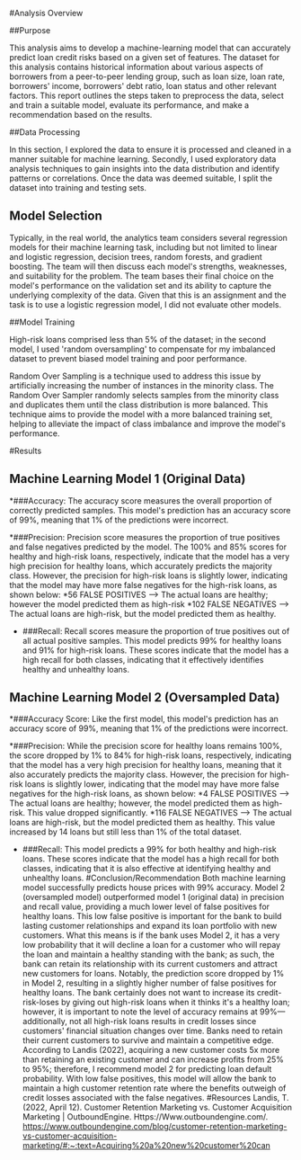 #Analysis Overview

##Purpose 

This analysis aims to develop a machine-learning model that can accurately predict loan credit risks based on a given set of features. The dataset for this analysis contains historical information about various aspects of borrowers from a peer-to-peer lending group, such as loan size, loan rate, borrowers' income, borrowers' debt ratio, loan status and other relevant factors. This report outlines the steps taken to preprocess the data, select and train a suitable model, evaluate its performance, and make a recommendation based on the results.

##Data Processing

In this section, I explored the data to ensure it is processed and cleaned in a manner suitable for machine learning. Secondly, I used exploratory data analysis techniques to gain insights into the data distribution and identify patterns or correlations. Once the data was deemed suitable, I split the dataset into training and testing sets. 

## Model Selection

Typically, in the real world, the analytics team considers several regression models for their machine learning task, including but not limited to linear and logistic regression, decision trees, random forests, and gradient boosting. The team will then discuss each model's strengths, weaknesses, and suitability for the problem. The team bases their final choice on the model's performance on the validation set and its ability to capture the underlying complexity of the data. Given that this is an assignment and the task is to use a logistic regression model, I did not evaluate other models.

##Model Training 

High-risk loans comprised less than 5% of the dataset; in the second model, I used 'random oversampling' to compensate for my imbalanced dataset to prevent biased model training and poor performance. 

Random Over Sampling is a technique used to address this issue by artificially increasing the number of instances in the minority class. The Random Over Sampler randomly selects samples from the minority class and duplicates them until the class distribution is more balanced. This technique aims to provide the model with a more balanced training set, helping to alleviate the impact of class imbalance and improve the model's performance.

#Results 

## Machine Learning Model 1 (Original Data)

*###Accuracy: The accuracy score measures the overall proportion of correctly predicted samples. This model's prediction has an accuracy score of 99%, meaning that 1% of the predictions were incorrect. 

*###Precision: Precision score measures the proportion of true positives and false negatives predicted by the model. The 100% and 85% scores for healthy and high-risk loans, respectively, indicate that the model has a very high precision for healthy loans, which accurately predicts the majority class. However, the precision for high-risk loans is slightly lower, indicating that the model may have more false negatives for the high-risk loans, as shown below:
*56 FALSE POSITIVES --> The actual loans are healthy; however the model predicted them as high-risk
*102 FALSE NEGATIVES --> The actual loans are high-risk, but the model predicted them as healthy.
* ###Recall: Recall scores measure the proportion of true positives out of all actual positive samples. This model predicts 99% for healthy loans and 91% for high-risk loans. These scores indicate that the model has a high recall for both classes, indicating that it effectively identifies healthy and unhealthy loans.
## Machine Learning Model 2 (Oversampled Data)

*###Accuracy Score: Like the first model, this model's prediction has an accuracy score of 99%, meaning that 1% of the predictions were incorrect. 

*###Precision:  While the precision score for healthy loans remains 100%, the score dropped by 1% to 84% for high-risk loans, respectively, indicating that the model has a very high precision for healthy loans, meaning that it also accurately predicts the majority class. However, the precision for high-risk loans is slightly lower, indicating that the model may have more false negatives for the high-risk loans, as shown below:
*4 FALSE POSITIVES --> The actual loans are healthy; however, the model predicted them as high-risk. This value dropped significantly. 
*116 FALSE NEGATIVES --> The actual loans are high-risk, but the model predicted them as healthy. This value increased by 14 loans but still less than 1% of the total dataset.
* ###Recall:  This model predicts a 99% for both healthy and high-risk loans. These scores indicate that the model has a high recall for both classes, indicating that it is also effective at identifying healthy and unhealthy loans.
#Conclusion/Recommendation 
Both machine learning model successfully predicts house prices with 99% accuracy. Model 2 (oversampled model) outperformed model 1 (original data) in precision and recall value, providing a much lower level of false positives for healthy loans. This low false positive is important for the bank to build lasting customer relationships and expand its loan portfolio with new customers. What this means is if the bank uses Model 2, it has a very low probability that it will decline a loan for a customer who will repay the loan and maintain a healthy standing with the bank; as such, the bank can retain its relationship with its current customers and attract new customers for loans. 
Notably, the prediction score dropped by 1% in Model 2, resulting in a slightly higher number of false positives for healthy loans. The bank certainly does not want to increase its credit-risk-loses by giving out high-risk loans when it thinks it's a healthy loan; however, it is important to note the level of accuracy remains at 99%—additionally, not all high-risk loans results in credit losses since customers' financial situation changes over time. 
Banks need to retain their current customers to survive and maintain a competitive edge. According to Landis (2022), acquiring a new customer costs 5x more than retaining an existing customer and can increase profits from 25% to 95%; therefore, I recommend model 2 for predicting loan default probability. With low false positives, this model will allow the bank to maintain a high customer retention rate where the benefits outweigh of credit losses associated with the false negatives.
#Resources
Landis, T. (2022, April 12). Customer Retention Marketing vs. Customer Acquisition Marketing | OutboundEngine. Https://Www.outboundengine.com/. https://www.outboundengine.com/blog/customer-retention-marketing-vs-customer-acquisition-marketing/#:~:text=Acquiring%20a%20new%20customer%20can

